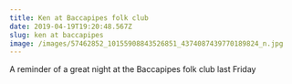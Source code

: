 ```yaml
---
title: Ken at Baccapipes folk club
date: 2019-04-19T19:20:48.567Z
slug: ken at baccapipes
image: /images/57462852_10155908843526851_4374087439770189824_n.jpg
---
```

A reminder of a great night at the Baccapipes folk club last Friday
